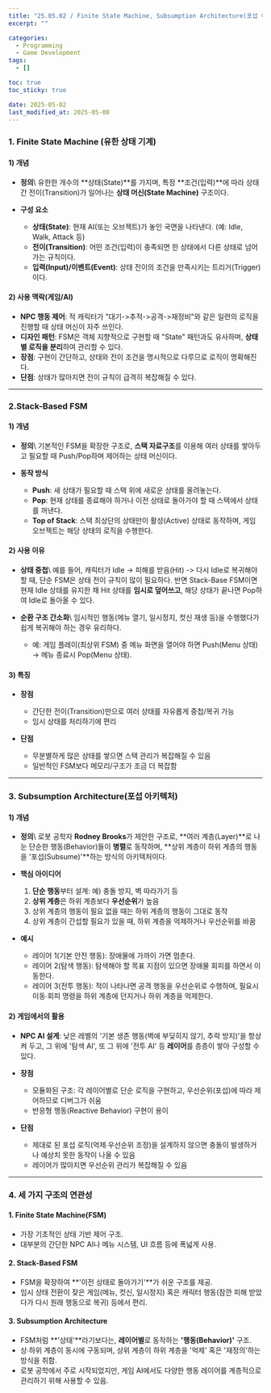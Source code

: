 ```yaml
---
title: "25.05.02 / Finite State Machine, Subsumption Architecture(포섭 아키텍처)"
excerpt: ""

categories:
  - Programming
  - Game Development
tags:
  - []

toc: true
toc_sticky: true

date: 2025-05-02
last_modified_at: 2025-05-08
---
```


### **1\. Finite State Machine (유한 상태 기계)**

#### **1) 개념**

- **정의**\\
유한한 개수의 **상태(State)**를 가지며, 특정 **조건(입력)**에 따라 상태 간 전이(Transition)가 일어나는 **상태 머신(State Machine)** 구조이다.

- **구성 요소**
  - **상태(State)**: 현재 AI(또는 오브젝트)가 놓인 국면을 나타낸다. (예: Idle, Walk, Attack 등)
  - **전이(Transition)**: 어떤 조건(입력)이 충족되면 한 상태에서 다른 상태로 넘어가는 규칙이다.
  - **입력(Input)/이벤트(Event)**: 상태 전이의 조건을 만족시키는 트리거(Trigger)이다.

#### **2) 사용 맥락(게임/AI)**

- **NPC 행동 제어**: 적 캐릭터가 "대기->추적->공격->재정비"와 같은 일련의 로직을 진행할 때 상태 머신이 자주 쓰인다.
- **디자인 패턴**: FSM은 객체 지향적으로 구현할 때 "State" 패턴과도 유사하며, **상태별 로직을 분리**하여 관리할 수 있다.
- **장점**: 구현이 간단하고, 상태와 전이 조건을 명시적으로 다루므로 로직이 명확해진다.
- **단점**: 상태가 많아지면 전이 규칙이 급격히 복잡해질 수 있다.

---

### **2\.Stack-Based FSM**

#### **1) 개념**

- **정의**\\
기본적인 FSM을 확장한 구조로, **스택 자료구조**를 이용해 여러 상태를 쌓아두고 필요할 때 Push/Pop하며 제어하는 상태 머신이다.

- **동작 방식**
  - **Push**: 새 상태가 필요할 때 스택 위에 새로운 상태를 올려놓는다.
  - **Pop**: 현재 상태를 종료해야 하거나 이전 상태로 돌아가야 할 때 스택에서 상태를 꺼낸다.
  - **Top of Stack**: 스택 최상단의 상태만이 활성(Active) 상태로 동작하며, 게임 오브젝트는 해당 상태의 로직을 수행한다.

#### **2) 사용 이유**

- **상태 중첩**\\
예를 들어, 캐릭터가 Idle -> 피해를 받음(Hit) -> 다시 Idle로 복귀해야 할 때, 단순 FSM은 상태 전이 규칙이 많이 필요하다. 반면 Stack-Base FSM이면 현재 Idle 상태를 유지한 채 Hit 상태를 **임시로 덮어쓰고**, 해당 상태가 끝나면 Pop하여 Idle로 돌아올 수 있다.

- **순환 구조 간소화**\\
임시적인 행동(메뉴 열기, 일시정지, 컷신 재생 등)을 수행했다가 쉽게 복귀해야 하는 경우 유리하다.
  - 예: 게임 플레이(최상위 FSM) 중 메뉴 화면을 열어야 하면 Push(Menu 상태) -> 메뉴 종료시 Pop(Menu 상태).

#### **3) 특징**

- **장점**
  - 간단한 전이(Transition)만으로 여러 상태를 자유롭게 중첩/복귀 가능
  - 임시 상태를 처리하기에 편리

- **단점**
  - 무분별하게 많은 상태를 쌓으면 스택 관리가 복잡해질 수 있음
  - 일반적인 FSM보다 메모리/구조가 조금 더 복잡함

---

### **3\. Subsumption Architecture(포섭 아키텍처)**

#### **1) 개념**

- **정의**\\
로봇 공학자 **Rodney Brooks**가 제안한 구조로, **여러 계층(Layer)**로 나눈 단순한 행동(Behavior)들이 **병렬**로 동작하며, **상위 계층이 하위 계층의 행동을 '포섭(Subsume)'**하는 방식의 아키텍처이다.

- **핵심 아이디어**
  1. **단순 행동**부터 설계: 예) 충돌 방지, 벽 따라가기 등
  2. **상위 계층**은 하위 계층보다 **우선순위**가 높음
  3. 상위 계층의 행동이 필요 없을 때는 하위 계층의 행동이 그대로 동작
  4. 상위 계층이 간섭할 필요가 있을 때, 하위 계층을 억제하거나 우선순위를 바꿈

- **예시**
  - 레이어 1(기본 안전 행동): 장애물에 가까이 가면 멈춘다.
  - 레이어 2(탐색 행동): 탐색해야 할 목표 지점이 있으면 장애물 회피를 하면서 이동한다.
  - 레이어 3(전투 행동): 적이 나타나면 공격 행동을 우선순위로 수행하며, 필요시 이동∙회피 명령을 하위 계층에 던지거나 하위 계층을 억제한다.

#### **2) 게임에서의 활용**

- **NPC AI 설계**: 낮은 레벨의 '기본 생존 행동(벽에 부딪히지 않기, 추락 방지)'을 항상 켜 두고, 그 위에 '탐색 AI', 또 그 위에 '전투 AI' 등 **레이어**를 층층이 쌓아 구성할 수 있다.

- **장점**
  - 모듈화된 구조: 각 레이어별로 단순 로직을 구현하고, 우선순위(포섭)에 따라 제어하므로 디버그가 쉬움
  - 반응형 행동(Reactive Behavior) 구현이 용이

- **단점**
  - 제대로 된 포섭 로직(억제∙우선순위 조정)을 설계하지 않으면 충돌이 발생하거나 예상치 못한 동작이 나올 수 있음
  - 레이어가 많아지면 우선순위 관리가 복잡해질 수 있음

---

### **4\. 세 가지 구조의 연관성**

#### **1\. Finite State Machine(FSM)**
- 가장 기초적인 상태 기반 제어 구조.
- 대부분의 간단한 NPC AI나 메뉴 시스템, UI 흐름 등에 폭넓게 사용.

#### **2\. Stack-Based FSM**
- FSM을 확장하여 **'이전 상태로 돌아가기'**가 쉬운 구조를 제공.
- 임시 상태 전환이 잦은 게임(메뉴, 컷신, 일시정지) 혹은 캐릭터 행동(잠깐 피해 받았다가 다시 원래 행동으로 복귀) 등에서 편리.

#### **3\. Subsumption Architecture**
- FSM처럼 **'상태'**라기보다는, **레이어별**로 동작하는 **'행동(Behavior)'** 구조.
- 상∙하위 계층이 동시에 구동되며, 상위 계층이 하위 계층을 '억제' 혹은 '재정의'하는 방식을 취함.
- 로봇 공학에서 주로 시작되었지만, 게임 AI에서도 다양한 행동 레이어를 계층적으로 관리하기 위해 사용할 수 있음.
